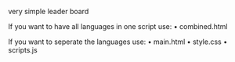 very simple leader board

If you want to have all languages in one script use:
• combined.html

If you want to seperate the languages use:
• main.html
• style.css
• scripts.js
